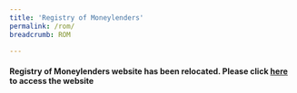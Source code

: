 ```yaml
---
title: 'Registry of Moneylenders'
permalink: /rom/
breadcrumb: ROM

---
```



#### Registry of Moneylenders website has been relocated. Please click [here](https://rom.mlaw.gov.sg) to access the website
